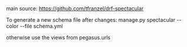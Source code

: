 main source: https://github.com/tfranzel/drf-spectacular

To generate a new schema file after changes:
manage.py spectacular --color --file schema.yml

otherwise use the views from pegasus.urls